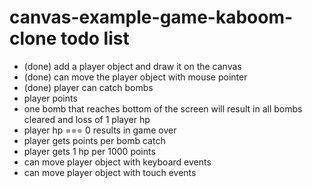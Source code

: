 # canvas-example-game-kaboom-clone todo list

* (done) add a player object and draw it on the canvas
* (done) can move the player object with mouse pointer
* (done) player can catch bombs
* player points
* one bomb that reaches bottom of the screen will result in all bombs cleared and loss of 1 player hp
* player hp === 0 results in game over
* player gets points per bomb catch
* player gets 1 hp per 1000 points
* can move player object with keyboard events
* can move player object with touch events